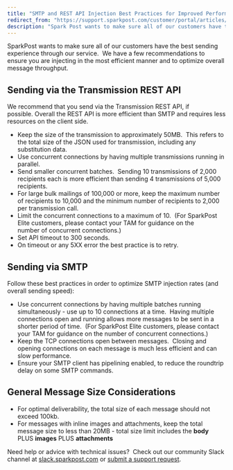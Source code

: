 ```yaml
---
title: "SMTP and REST API Injection Best Practices for Improved Performance"
redirect_from: "https://support.sparkpost.com/customer/portal/articles/2429473-smtp-and-rest-api-injection-best-practices-for-improved-performance"
description: "Spark Post wants to make sure all of our customers have the best sending experience through our service We have a few recommendations to ensure you are injecting in the most efficient manner and to optimize overall message throughput Sending via the Transmission REST API We recommend that you send..."
---
```


SparkPost wants to make sure all of our customers have the best sending experience through our service.  We have a few recommendations to ensure you are injecting in the most efficient manner and to optimize overall message throughput. 

## Sending via the Transmission REST API

We recommend that you send via the Transmission REST API, if possible. Overall the REST API is more efficient than SMTP and requires less resources on the client side.

* Keep the size of the transmission to approximately 50MB.  This refers to the total size of the JSON used for transmission, including any substitution data.
* Use concurrent connections by having multiple transmissions running in parallel.
* Send smaller concurrent batches.  Sending 10 transmissions of 2,000 recipients each is more efficient than sending 4 transmissions of 5,000 recipients.
* For large bulk mailings of 100,000 or more, keep the maximum number of recipients to 10,000 and the minimum number of recipients to 2,000 per transmission call.
* Limit the concurrent connections to a maximum of 10\.  (For SparkPost Elite customers, please contact your TAM for guidance on the number of concurrent connections.)
* Set API timeout to 300 seconds.  
* On timeout or any 5XX error the best practice is to retry.

## Sending via SMTP

Follow these best practices in order to optimize SMTP injection rates (and overall sending speed):

* Use concurrent connections by having multiple batches running simultaneously - use up to 10 connections at a time.  Having multiple connections open and running allows more messages to be sent in a shorter period of time.  (For SparkPost Elite customers, please contact your TAM for guidance on the number of concurrent connections.)
* Keep the TCP connections open between messages.  Closing and opening connections on each message is much less efficient and can slow performance.
* Ensure your SMTP client has pipelining enabled, to reduce the roundtrip delay on some SMTP commands.

## General Message Size Considerations

* For optimal deliverability, the total size of each message should not exceed 100kb.
* For messages with inline images and attachments, keep the total message size to less than 20MB - total size limit includes the **body** PLUS **images** PLUS **attachments**

Need help or advice with technical issues?  Check out our community Slack channel at [slack.sparkpost.com](http://slack.sparkpost.com/) or [submit a support request](https://support.sparkpost.com/customer/portal/emails/new?email[subject]=Injection%20Best%20Practices).